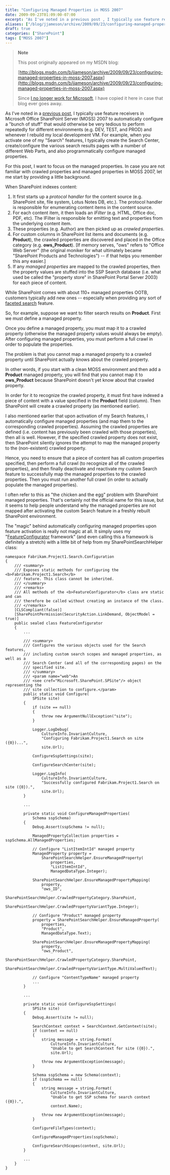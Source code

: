 ```yaml
---
title: "Configuring Managed Properties in MOSS 2007"
date: 2009-09-23T01:09:00-07:00
excerpt: "As I've noted in a previous post , I typically use feature receivers in Microsoft Office SharePoint Server (MOSS) 2007 to automatically configure a \"bunch of stuff\" that would otherwise be very tedious to perform repeatedly for different environments..."
aliases: ["/blog/jjameson/archive/2009/09/23/configuring-managed-properties-in-moss-2007.aspx"]
draft: true
categories: ["SharePoint"]
tags: ["MOSS 2007"]
---
```


> **Note**
>
> This post originally appeared on my MSDN blog:
>
> [http://blogs.msdn.com/b/jjameson/archive/2009/09/23/configuring-managed-properties-in-moss-2007.aspx](http://blogs.msdn.com/b/jjameson/archive/2009/09/23/configuring-managed-properties-in-moss-2007.aspx)
>
> Since [I no longer work for Microsoft](/blog/jjameson/2011/09/02/last-day-with-microsoft), I have copied it here in case that blog ever goes away.

As I've noted in a [previous post](/blog/jjameson/2009/03/31/introducing-the-dr-dada-approach-to-sharepoint-development), I typically use feature receivers in Microsoft Office SharePoint Server (MOSS) 2007 to automatically configure a "bunch of stuff" that would otherwise be very tedious to perform repeatedly for different environments (e.g. DEV, TEST, and PROD) and whenever I rebuild my local development VM. For example, when you activate one of my "Search" features, I typically create the Search Center, create/configure the various search results pages with a number of different Web Parts, and also programmatically configure managed properties.

For this post, I want to focus on the managed properties. In case you are not familiar with crawled properties and managed properties in MOSS 2007, let me start by providing a little background.

When SharePoint indexes content:

1. It first starts up a *protocol handler* for the content source (e.g. SharePoint site, file system, Lotus Notes DB, etc.). The protocol handler is responsible for enumerating content items in the content source.
2. For each content item, it then loads an *IFilter* (e.g. HTML, Office doc, PDF, etc). The IFilter is responsible for emitting text and properties from the underlying content item.
3. These properties (e.g. Author) are then picked up as *crawled properties*.
4. For custom columns in SharePoint list items and documents (e.g. **Product**), the crawled properties are discovered and placed in the Office category (e.g. **ows\_Product**). [If memory serves, "ows" refers to "Office Web Server" (the original moniker for what ultimately became "SharePoint Products and Technologies") -- if that helps you remember this any easier.]
5. If any *managed properties* are mapped to the crawled properties, then the property values are stuffed into the SSP Search database (i.e. what used be called the "property store" in SharePoint Portal Server 2003) for each piece of content.

While SharePoint comes with about 110+ managed properties OOTB, customers typically add new ones -- especially when providing any sort of [faceted search](/blog/jjameson/2009/09/18/faceted-search-in-moss-2007-and-the-mssdocprops-issue) feature.

So, for example, suppose we want to filter search results on **Product**. First we must define a managed property.

Once you define a managed property, you must map it to a crawled property (otherwise the managed property values would always be empty). After configuring managed properties, you must perform a full crawl in order to populate the properties.

The problem is that you cannot map a managed property to a crawled property until SharePoint actually knows about the crawled property.

In other words, if you start with a clean MOSS environment and then add a **Product** managed property, you will find that you cannot map it to **ows\_Product** because SharePoint doesn't yet know about that crawled property.

In order for it to recognize the crawled property, it must first have indexed a piece of content with a value specified in the **Product** field (column). Then SharePoint will create a crawled property (as mentioned earlier).

I also mentioned earlier that upon activation of my Search features, I automatically configure managed properties (and map them to the corresponding crawled properties). Assuming the crawled properties are defined (i.e. content has previously been crawled with those properties), then all is well. However, if the specified crawled property does not exist, then SharePoint silently ignores the attempt to map the managed property to the (non-existent) crawled property.

Hence, you need to ensure that a piece of content has all custom properties specified, then perform a full crawl (to recognize all of the crawled properties), and then finally deactivate and reactivate my custom Search feature to successfully map the managed properties to the crawled properties. Then you must run another full crawl (in order to actually populate the managed properties).

I often refer to this as "the chicken and the egg" problem with SharePoint managed properties. That's certainly not the official name for this issue, but it seems to help people understand why the managed properties are not mapped after activating the custom Search feature in a freshly rebuilt SharePoint environment.

The "magic" behind automatically configuring managed properties upon feature activation is really not magic at all. It simply uses my "[FeatureConfigurator](/blog/jjameson/2007/03/22/what-s-in-a-name-defaultfeaturereceiver-vs-featureconfigurator) framework" (and even calling this a framework is definitely a stretch) with a little bit of help from my SharePointSearchHelper class:

```
namespace Fabrikam.Project1.Search.Configuration
{
    /// <summary>
    /// Exposes static methods for configuring the <b>Fabrikam.Project1.Search</b>
    /// feature. This class cannot be inherited.
    /// </summary>
    /// <remarks>
    /// All methods of the <b>FeatureConfigurator</b> class are static and can
    /// therefore be called without creating an instance of the class.
    /// </remarks>  
    [CLSCompliant(false)]
    [SharePointPermission(SecurityAction.LinkDemand, ObjectModel = true)]
    public sealed class FeatureConfigurator
    {
        ...

        /// <summary>
        /// Configures the various objects used for the Search features,
        /// including custom search scopes and managed properties, as well as a
        /// Search Center (and all of the corresponding pages) on the
        /// specified site.
        /// </summary>
        /// <param name="web">An
        /// <see cref="Microsoft.SharePoint.SPSite"/> object representing the
        /// site collection to configure.</param>
        public static void Configure(
            SPSite site)
        {
            if (site == null)
            {
                throw new ArgumentNullException("site");
            }

            Logger.LogDebug(
                CultureInfo.InvariantCulture,
                "Configuring Fabrikam.Project1.Search on site ({0})...",
                site.Url);

            ConfigureSspSettings(site);

            ConfigureSearchCenter(site);

            Logger.LogInfo(
                CultureInfo.InvariantCulture,
                "Successfully configured Fabrikam.Project1.Search on site ({0}).",
                site.Url);
        }
        
        ...
        
        private static void ConfigureManagedProperties(
            Schema sspSchema)
        {
            Debug.Assert(sspSchema != null);

            ManagedPropertyCollection properties = sspSchema.AllManagedProperties;

            // Configure "ListItemIntId" managed property
            ManagedProperty property =
                SharePointSearchHelper.EnsureManagedProperty(
                    properties,
                    "ListItemIntId",
                    ManagedDataType.Integer);

            SharePointSearchHelper.EnsureManagedPropertyMapping(
                property,
                "ows_ID",
                SharePointSearchHelper.CrawledPropertyCategory.SharePoint,
                SharePointSearchHelper.CrawledPropertyVariantType.Integer);

            // Configure "Product" managed property
            property = SharePointSearchHelper.EnsureManagedProperty(
                properties,
                "Product",
                ManagedDataType.Text);

            SharePointSearchHelper.EnsureManagedPropertyMapping(
                property,
                "ows_Product",
                SharePointSearchHelper.CrawledPropertyCategory.SharePoint,
                SharePointSearchHelper.CrawledPropertyVariantType.MultiValuedText);

            // Configure "ContentTypeName" managed property
            ...
        }
        
        ...

        private static void ConfigureSspSettings(
            SPSite site)
        {
            Debug.Assert(site != null);

            SearchContext context = SearchContext.GetContext(site);
            if (context == null)
            {
                string message = string.Format(
                    CultureInfo.InvariantCulture,
                    "Unable to get SearchContext for site ({0}).",
                    site.Url);

                throw new ArgumentException(message);
            }

            Schema sspSchema = new Schema(context);
            if (sspSchema == null)
            {
                string message = string.Format(
                    CultureInfo.InvariantCulture,
                    "Unable to get SSP schema for search context ({0}).",
                    context.Name);

                throw new ArgumentException(message);
            }            

            ConfigureFileTypes(context);

            ConfigureManagedProperties(sspSchema);

            ConfigureSearchScopes(context, site.Url);
        }

        ...
    }
}
```

